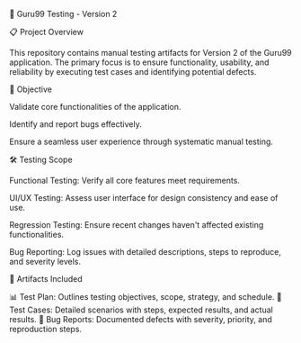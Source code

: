 🧪 Guru99 Testing - Version 2

📋 Project Overview

This repository contains manual testing artifacts for Version 2 of the Guru99 application. 
The primary focus is to ensure functionality, usability, and reliability by executing test cases and identifying potential defects.

🎯 Objective

Validate core functionalities of the application.

Identify and report bugs effectively.

Ensure a seamless user experience through systematic manual testing.

🛠️ Testing Scope

Functional Testing: Verify all core features meet requirements.

UI/UX Testing: Assess user interface for design consistency and ease of use.

Regression Testing: Ensure recent changes haven't affected existing functionalities.

Bug Reporting: Log issues with detailed descriptions, steps to reproduce, and severity levels.

📄 Artifacts Included

📊 Test Plan: Outlines testing objectives, scope, strategy, and schedule. 📝 Test Cases: Detailed scenarios with steps, expected results, and actual results. 🐞 Bug Reports: Documented defects with severity, priority, and reproduction steps.

